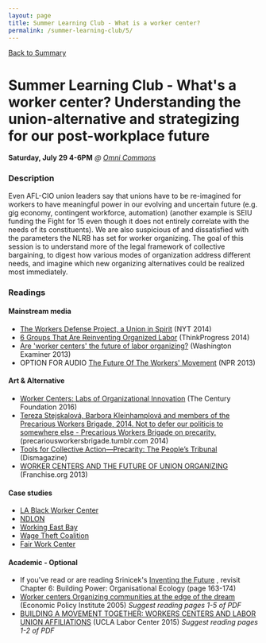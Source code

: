 ```yaml
---
layout: page
title: Summer Learning Club - What is a worker center?
permalink: /summer-learning-club/5/
---
```

[Back to Summary](/summer-learning-club/)

# Summer Learning Club - What's a worker center? Understanding the union-alternative and strategizing for our post-workplace future
**Saturday, July 29 4-6PM**
*@ [Omni Commons](https://www.google.com/maps?q=4799+Shattuck,+Oakland,+California&oe=utf-8&um=1&ie=UTF-8&sa=X&ved=0ahUKEwiLqOeckfbUAhUJyoMKHbATDGUQ_AUICigB)*

### Description

Even AFL-CIO union leaders say that unions have to be re-imagined for workers to have meaningful power in our evolving and uncertain future (e.g. gig economy, contingent workforce, automation) (another example is SEIU funding the Fight for 15 even though it does not entirely correlate with the needs of its constituents). We are also suspicious of and dissatisfied with the parameters the NLRB has set for worker organizing. The goal of this session is to understand more of the legal framework of collective bargaining, to digest how various modes of organization address different needs, and imagine which new organizing alternatives could be realized most immediately.

### Readings

#### Mainstream media
- [The Workers Defense Project, a Union in Spirit](http://www.nytimes.com/2013/08/11/business/the-workers-defense-project-a-union-in-spirit.html) (NYT 2014)
- [6 Groups That Are Reinventing Organized Labor](https://thinkprogress.org/6-groups-that-are-reinventing-organized-labor-ee58fdba7b55) (ThinkProgress 2014)
- [Are 'worker centers' the future of labor organizing?](http://www.washingtonexaminer.com/are-worker-centers-the-future-of-labor-organizing/article/2536035) (Washington Examiner 2013)
- OPTION FOR AUDIO [The Future Of The Workers' Movement](http://www.npr.org/2013/05/20/185559550/the-future-of-the-workers-movement) (NPR 2013)

#### Art & Alternative
- [Worker Centers: Labs of Organizational Innovation](https://tcf.org/content/facts/worker-centers-labs-organizational-innovation/) (The Century Foundation 2016)
- [Tereza Stejskalová, Barbora Kleinhamplová and members of the Precarious Workers Brigade, 2014. Not to defer our politicis to somewhere else - Precarious Workers Brigade on precarity.](https://precariousworkersbrigade.tumblr.com/post/80879049340/tereza-stejskalov%C3%A1-barbora-kleinhamplov%C3%A1-and) (precariousworkersbrigade.tumblr.com 2014)
- [Tools for Collective Action—Precarity: The People’s Tribunal](http://dismagazine.com/discussion/21416/tools-for-collective-action-precarity-the-peoples-tribunal/) (Dismagazine)
- [WORKER CENTERS AND THE FUTURE OF UNION ORGANIZING](http://franchise.org/worker-centers-and-the-future-of-union-organizing-0) (Franchise.org 2013)

#### Case studies
- [LA Black Worker Center](http://lablackworkercenter.org/)
- [NDLON](http://www.ndlon.org/en/)
- [Working East Bay](http://workingeastbay.org/)
- [Wage Theft Coalition](https://wagetheftcoalition.com/)
- [Fair Work Center](http://fairworkcenter.org/)

#### Academic - Optional
- If you've read or are reading Srinicek's [Inventing the Future](https://www.versobooks.com/books/2315-inventing-the-future) , revisit Chapter 6: Building Power: Organisational Ecology (page 163-174)
- [Worker centers Organizing communities at the edge of the dream](http://www.epi.org/publication/bp159/) (Economic Policy Institute 2005) _Suggest reading pages 1-5 of PDF_ 
- [BUILDING A MOVEMENT TOGETHER: WORKERS CENTERS AND LABOR UNION AFFILIATIONS](https://www.labor.ucla.edu/publication/building-a-movement-together-workers-centers-and-labor-union-affiliations-2/) (UCLA Labor Center 2015) _Suggest reading pages 1-2 of PDF_ 
 

